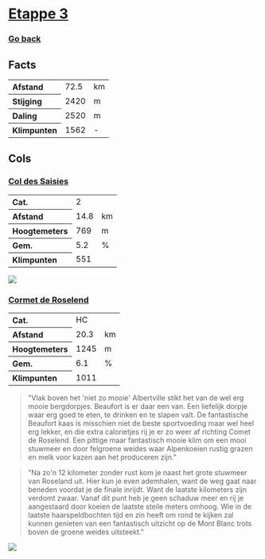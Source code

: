 # [Etappe 3](https://www.komoot.com/nl-nl/tour/1116341801)
### [Go back](../Notes.md)

## Facts

<table>
  <tr align="left">
    <th>Afstand</th>
    <td>72.5</td>
    <td>km</td>
  </tr>
  <tr align="left">
    <th>Stijging</th>
    <td>2420</td>
    <td>m</td>
  </tr>
  <tr align="left">
    <th>Daling</th>
    <td>2520</td>
    <td>m</td>
  </tr>
  <tr align="left">
    <th>Klimpunten</th>
    <td>1562</td>
    <td>-</td>
  </tr>
</table>

## Cols

### [Col des Saisies](https://climbfinder.com/nl/beklimmingen/col-des-saisies-flumet)
<table>
	<tr align="left">
		<th>Cat.</th>
		<td>2</td>
		<td></td>
	</tr>
	<tr align="left">
		<th>Afstand</th>
		<td>14.8</td>
		<td>km</td>
	</tr>
		<tr align="left">
		<th>Hoogtemeters</th>
		<td>769</td>
		<td>m</td>
	</tr>
	</tr>
		<tr align="left">
		<th>Gem.</th>
		<td>5.2</td>
		<td>%</td>
	</tr>
	<tr align="left">
		<th>Klimpunten</th>
		<td>551</td>
		<td></td>
	</tr>
</table>

![](https://climbfinder.com/CDN/col-des-saisies-flumet.png)

### [Cormet de Roselend](https://climbfinder.com/nl/beklimmingen/cormet-de-roselend)
<table>
	<tr align="left">
		<th>Cat.</th>
		<td>HC</td>
		<td></td>
	</tr>
	<tr align="left">
		<th>Afstand</th>
		<td>20.3 </td>
		<td>km</td>
	</tr>
		<tr align="left">
		<th>Hoogtemeters</th>
		<td>1245</td>
		<td>m</td>
	</tr>
	</tr>
		<tr align="left">
		<th>Gem.</th>
		<td>6.1</td>
		<td>%</td>
	</tr>
	<tr align="left">
		<th>Klimpunten</th>
		<td>1011</td>
		<td></td>
	</tr>
</table>

> "Vlak boven het 'niet zo mooie' Albertville stikt het van de wel erg mooie bergdorpjes. Beaufort is er daar een van. Een liefelijk dorpje waar erg goed te eten, te drinken en te slapen valt. De fantastische Beaufort kaas is misschien niet de beste sportvoeding maar wel heel erg lekker, en die extra calorietjes rij je er zo weer af richting Comet de Roselend. Een pittige maar fantastisch mooie klim om een mooi stuwmeer en door felgroene weides waar Alpenkoeien rustig grazen en melk voor kazen aan het produceren zijn."

> "Na zo'n 12 kilometer zonder rust kom je naast het grote stuwmeer van Roseland uit. Hier kun je even ademhalen, want de weg gaat naar beneden voordat je de finale inrijdt. Want de laatste kilometers zijn verdomt zwaar. Vanaf dit punt heb je geen schaduw meer en rij je aangestaard door koeien de laatste steile meters omhoog. Wie in de laatste haarspeldbochten tijd en zin heeft om rond te kijken zal kunnen genieten van een fantastisch uitzicht op de Mont Blanc trots boven de groene weides uitsteekt."

![](https://climbfinder.com/CDN/col-de-la-colombiere-scionzier.png)